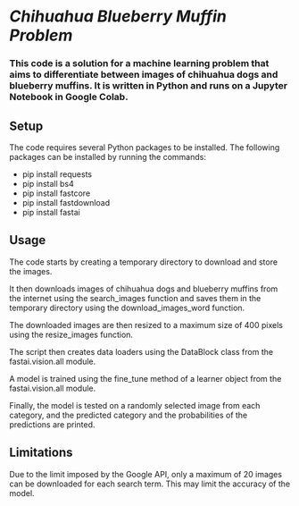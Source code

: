# *Chihuahua Blueberry Muffin Problem*

### This code is a solution for a machine learning problem that aims to differentiate between images of chihuahua dogs and blueberry muffins. It is written in Python and runs on a Jupyter Notebook in Google Colab.

## Setup
The code requires several Python packages to be installed. The following packages can be installed by running the commands:
- pip install requests
- pip install bs4
- pip install fastcore
- pip install fastdownload
- pip install fastai

## Usage
The code starts by creating a temporary directory to download and store the images.

It then downloads images of chihuahua dogs and blueberry muffins from the internet using the search_images function and saves them in the temporary directory using the download_images_word function.

The downloaded images are then resized to a maximum size of 400 pixels using the resize_images function.

The script then creates data loaders using the DataBlock class from the fastai.vision.all module.

A model is trained using the fine_tune method of a learner object from the fastai.vision.all module.

Finally, the model is tested on a randomly selected image from each category, and the predicted category and the probabilities of the predictions are printed.

## Limitations
Due to the limit imposed by the Google API, only a maximum of 20 images can be downloaded for each search term. This may limit the accuracy of the model.
